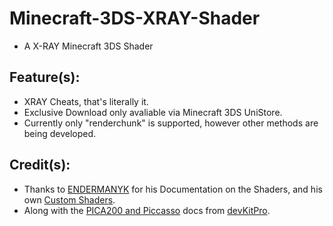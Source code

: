 # Minecraft-3DS-XRAY-Shader
- A X-RAY Minecraft 3DS Shader

## Feature(s):
- XRAY Cheats, that's literally it.
- Exclusive Download only avaliable via Minecraft 3DS UniStore.
- Currently only "renderchunk" is supported, however other methods are being developed.

## Credit(s):
- Thanks to [ENDERMANYK](https://github.com/ENDERMANYK) for his Documentation on the Shaders, and his own [Custom Shaders](https://github.com/ENDERMANYK/Minecraft-3ds-shader).
- Along with the [PICA200 and Piccasso](https://github.com/devkitPro/picasso/blob/master/Manual.md) docs from [devKitPro](https://github.com/devkitPro/).
